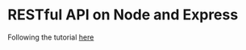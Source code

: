 # RESTful API on Node and Express


Following the tutorial [here](http://scotch.io/tutorials/javascript/build-a-restful-api-using-node-and-express-4)
